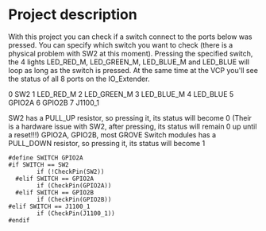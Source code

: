 # Project description

With this project you can check if a switch connect to the ports below was pressed.
You can specify which switch you want to check (there is a physical problem with SW2 at this moment).
Pressing the specified switch, the 4 lights LED_RED_M, LED_GREEN_M, LED_BLUE_M and LED_BLUE will loop as long as the switch is pressed. At the same time at the VCP you'll see the status of all 8 ports on the IO_Extender.

0 SW2
1 LED_RED_M
2 LED_GREEN_M
3 LED_BLUE_M
4 LED_BLUE
5 GPIO2A
6 GPIO2B
7 J1100_1

SW2 has a PULL_UP resistor, so pressing it, its status will become 0 (Their is a hardware issue with SW2, after pressing, its status will remain 0 up until a reset!!!)
GPIO2A, GPIO2B, most GROVE Switch modules has a PULL_DOWN resistor, so pressing it, its status will become 1

```
#define SWITCH GPIO2A
#if SWITCH == SW2
  		if (!CheckPin(SW2))
  #elif SWITCH == GPIO2A
  		if (CheckPin(GPIO2A))
  #elif SWITCH == GPIO2B
		if (CheckPin(GPIO2B))
#elif SWITCH == J1100_1
  		if (CheckPin(J1100_1))
#endif
```
